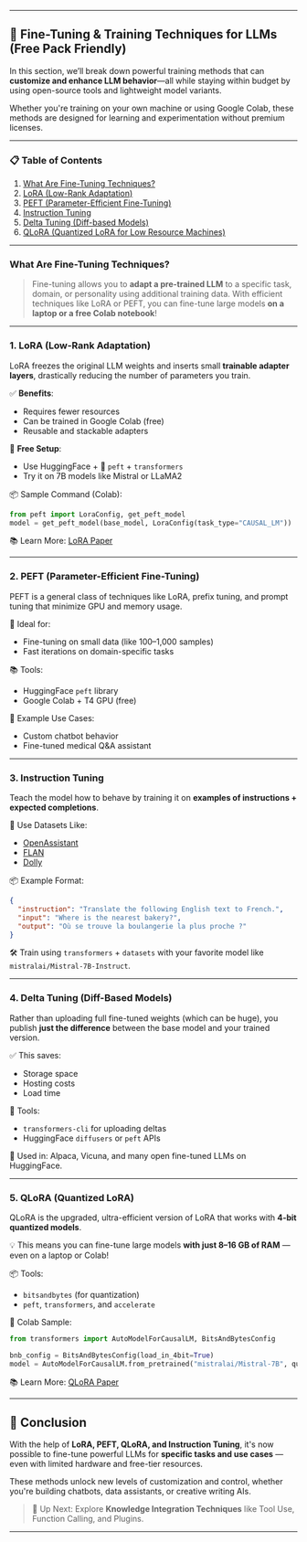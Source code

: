 
---

## 🧠 Fine-Tuning & Training Techniques for LLMs (Free Pack Friendly)

In this section, we’ll break down powerful training methods that can **customize and enhance LLM behavior**—all while staying within budget by using open-source tools and lightweight model variants.

Whether you're training on your own machine or using Google Colab, these methods are designed for learning and experimentation without premium licenses.

---

### 📋 Table of Contents

1. [What Are Fine-Tuning Techniques?](#what-are-fine-tuning-techniques)
2. [LoRA (Low-Rank Adaptation)](#1-lora-low-rank-adaptation)
3. [PEFT (Parameter-Efficient Fine-Tuning)](#2-peft-parameter-efficient-fine-tuning)
4. [Instruction Tuning](#3-instruction-tuning)
5. [Delta Tuning (Diff-based Models)](#4-delta-tuning-diff-based-models)
6. [QLoRA (Quantized LoRA for Low Resource Machines)](#5-qlora-quantized-lora-for-low-resource-machines)

---

### What Are Fine-Tuning Techniques?

> Fine-tuning allows you to **adapt a pre-trained LLM** to a specific task, domain, or personality using additional training data. With efficient techniques like LoRA or PEFT, you can fine-tune large models **on a laptop or a free Colab notebook**!

---

### 1. LoRA (Low-Rank Adaptation)

LoRA freezes the original LLM weights and inserts small **trainable adapter layers**, drastically reducing the number of parameters you train.

✅ **Benefits**:
- Requires fewer resources
- Can be trained in Google Colab (free)
- Reusable and stackable adapters

🧪 **Free Setup**:
- Use HuggingFace + 🤗 `peft` + `transformers`
- Try it on 7B models like Mistral or LLaMA2

📦 Sample Command (Colab):
```python
from peft import LoraConfig, get_peft_model
model = get_peft_model(base_model, LoraConfig(task_type="CAUSAL_LM"))
```

📚 Learn More: [LoRA Paper](https://arxiv.org/abs/2106.09685)

---

### 2. PEFT (Parameter-Efficient Fine-Tuning)

PEFT is a general class of techniques like LoRA, prefix tuning, and prompt tuning that minimize GPU and memory usage.

🌟 Ideal for:
- Fine-tuning on small data (like 100–1,000 samples)
- Fast iterations on domain-specific tasks

📚 Tools:
- HuggingFace `peft` library
- Google Colab + T4 GPU (free)

📌 Example Use Cases:
- Custom chatbot behavior
- Fine-tuned medical Q&A assistant

---

### 3. Instruction Tuning

Teach the model how to behave by training it on **examples of instructions + expected completions**.

🧠 Use Datasets Like:
- [OpenAssistant](https://huggingface.co/datasets/OpenAssistant/oasst1)
- [FLAN](https://huggingface.co/datasets/cais/mmlu)
- [Dolly](https://huggingface.co/databricks/databricks-dolly-15k)

📦 Example Format:
```json
{
  "instruction": "Translate the following English text to French.",
  "input": "Where is the nearest bakery?",
  "output": "Où se trouve la boulangerie la plus proche ?"
}
```

🛠 Train using `transformers` + `datasets` with your favorite model like `mistralai/Mistral-7B-Instruct`.

---

### 4. Delta Tuning (Diff-Based Models)

Rather than uploading full fine-tuned weights (which can be huge), you publish **just the difference** between the base model and your trained version.

✅ This saves:
- Storage space
- Hosting costs
- Load time

🧰 Tools:
- `transformers-cli` for uploading deltas
- HuggingFace `diffusers` or `peft` APIs

🧪 Used in: Alpaca, Vicuna, and many open fine-tuned LLMs on HuggingFace.

---

### 5. QLoRA (Quantized LoRA)

QLoRA is the upgraded, ultra-efficient version of LoRA that works with **4-bit quantized models**.

💡 This means you can fine-tune large models **with just 8–16 GB of RAM** — even on a laptop or Colab!

📦 Tools:
- `bitsandbytes` (for quantization)
- `peft`, `transformers`, and `accelerate`

🧪 Colab Sample:
```python
from transformers import AutoModelForCausalLM, BitsAndBytesConfig

bnb_config = BitsAndBytesConfig(load_in_4bit=True)
model = AutoModelForCausalLM.from_pretrained("mistralai/Mistral-7B", quantization_config=bnb_config)
```

📚 Learn More: [QLoRA Paper](https://arxiv.org/abs/2305.14314)

---

## 🧩 Conclusion

With the help of **LoRA, PEFT, QLoRA, and Instruction Tuning**, it's now possible to fine-tune powerful LLMs for **specific tasks and use cases** — even with limited hardware and free-tier resources.

These methods unlock new levels of customization and control, whether you're building chatbots, data assistants, or creative writing AIs.

> 🔮 Up Next: Explore **Knowledge Integration Techniques** like Tool Use, Function Calling, and Plugins.

---
